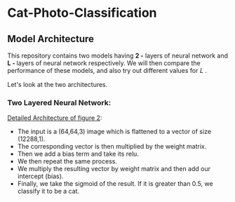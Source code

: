 # Cat-Photo-Classification

## Model Architecture

This repository contains two models having <b>2 -</b> layers of neural network and <b>L - </b> layers of neural network respectively.
We will then compare the performance of these models, and also try out different values for  𝐿 .

Let's look at the two architectures.

### Two Layered Neural Network:

<u>Detailed Architecture of figure 2</u>:
- The input is a (64,64,3) image which is flattened to a vector of size (12288,1). 
- The corresponding vector is then multiplied by the weight matrix.
- Then we add a bias term and take its relu.
- We then repeat the same process.
- We multiply the resulting vector by weight matrix and then add our intercept (bias). 
- Finally, we take the sigmoid of the result. If it is greater than 0.5, we classify it to be a cat.
